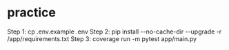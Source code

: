 # practice

Step 1: cp .env.example .env
Step 2: pip install --no-cache-dir --upgrade -r /app/requirements.txt
Step 3: coverage run -m pytest app/main.py
